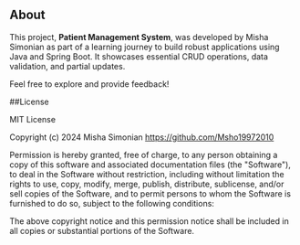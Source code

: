 ## About

This project, **Patient Management System**, was developed by Misha Simonian as part of a learning journey to build robust applications using Java and Spring Boot. It showcases essential CRUD operations, data validation, and partial updates. 

Feel free to explore and provide feedback!

##License

MIT License

Copyright (c) 2024 Misha Simonian
https://github.com/Msho19972010

Permission is hereby granted, free of charge, to any person obtaining a copy
of this software and associated documentation files (the "Software"), to deal
in the Software without restriction, including without limitation the rights
to use, copy, modify, merge, publish, distribute, sublicense, and/or sell
copies of the Software, and to permit persons to whom the Software is
furnished to do so, subject to the following conditions:

The above copyright notice and this permission notice shall be included in
all copies or substantial portions of the Software.
